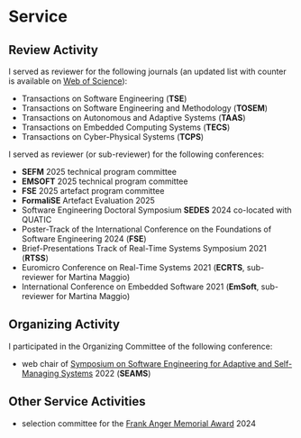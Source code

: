 # Service

## Review Activity

I served as reviewer for the following journals (an updated list with counter is available on [Web of Science](https://www.webofscience.com/wos/author/record/ABL-8873-2022)):

 * Transactions on Software Engineering (**TSE**)
 * Transactions on Software Engineering and Methodology (**TOSEM**)
 * Transactions on Autonomous and Adaptive Systems (**TAAS**)
 * Transactions on Embedded Computing Systems (**TECS**)
 * Transactions on Cyber-Physical Systems (**TCPS**)

I served as reviewer (or sub-reviewer) for the following conferences:

 * **SEFM** 2025 technical program committee
 * **EMSOFT** 2025 technical program committee
 * **FSE** 2025 artefact program committee
 * **FormaliSE** Artefact Evaluation 2025
 * Software Engineering Doctoral Symposium **SEDES** 2024 co-located with QUATIC
 * Poster-Track of the International Conference on the Foundations of Software Engineering 2024 (**FSE**)
 * Brief-Presentations Track of Real-Time Systems Symposium 2021 (**RTSS**)
 * Euromicro Conference on Real-Time Systems 2021 (**ECRTS**, sub-reviewer for Martina Maggio)
 * International Conference on Embedded Software 2021 (**EmSoft**, sub-reviewer for Martina Maggio)

## Organizing Activity

I participated in the Organizing Committee of the following conference:

 * web chair of [Symposium on Software Engineering for Adaptive and Self-Managing Systems](https://conf.researchr.org/home/seams-2022) 2022 (**SEAMS**)

## Other Service Activities

 * selection committee for the [Frank Anger Memorial Award](https://sigbed.org/2024/01/22/frank-anger-memorial-award-2023/) 2024
